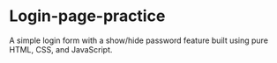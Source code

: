 # Login-page-practice
A simple login form with a show/hide password feature built using pure HTML, CSS, and JavaScript.
